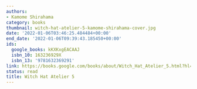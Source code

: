 ```yaml
---
authors:
- Kamome Shirahama
category: books
thumbnail: witch-hat-atelier-5-kamome-shirahama-cover.jpg
date: '2022-01-06T03:46:25.484484+00:00'
end_date: '2022-01-06T09:39:43.185450+00:00'
ids:
  google_books: kKXKxgEACAAJ
  isbn_10: 163236929X
  isbn_13: '9781632369291'
link: https://books.google.com/books/about/Witch_Hat_Atelier_5.html?hl=&id=kKXKxgEACAAJ
status: read
title: Witch Hat Atelier 5
---
```

